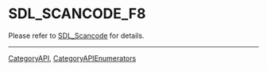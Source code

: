 # SDL_SCANCODE_F8

Please refer to [SDL_Scancode](SDL_Scancode) for details.

----
[CategoryAPI](CategoryAPI), [CategoryAPIEnumerators](CategoryAPIEnumerators)

